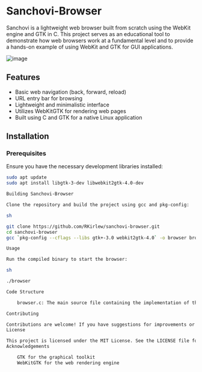 # Sanchovi-Browser

Sanchovi is a lightweight web browser built from scratch using the WebKit engine and GTK in C. This project serves as an educational tool to demonstrate how web browsers work at a fundamental level and to provide a hands-on example of using WebKit and GTK for GUI applications.


![image](https://github.com/RKirlew/Sanchovi-Browser/assets/15880681/a47a779e-ced2-401c-a459-692ffb95d40c)


## Features

- Basic web navigation (back, forward, reload)
- URL entry bar for browsing
- Lightweight and minimalistic interface
- Utilizes WebKitGTK for rendering web pages
- Built using C and GTK for a native Linux application

## Installation

### Prerequisites

Ensure you have the necessary development libraries installed:

```sh
sudo apt update
sudo apt install libgtk-3-dev libwebkit2gtk-4.0-dev

Building Sanchovi-Browser

Clone the repository and build the project using gcc and pkg-config:

sh

git clone https://github.com/RKirlew/sanchovi-browser.git
cd sanchovi-browser
gcc `pkg-config --cflags --libs gtk+-3.0 webkit2gtk-4.0` -o browser browser.c

Usage

Run the compiled binary to start the browser:

sh

./browser

Code Structure

    browser.c: The main source file containing the implementation of the browser.

Contributing

Contributions are welcome! If you have suggestions for improvements or new features, feel free to open an issue or submit a pull request.
License

This project is licensed under the MIT License. See the LICENSE file for details.
Acknowledgements

    GTK for the graphical toolkit
    WebKitGTK for the web rendering engine
